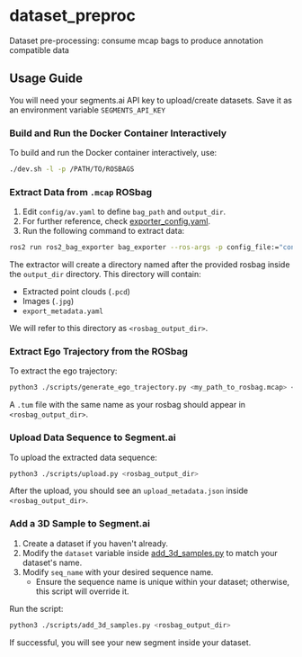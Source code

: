 # dataset_preproc

Dataset pre-processing: consume mcap bags to produce annotation compatible data

## Usage Guide

You will need your segments.ai API key to upload/create datasets. Save it as an environment variable `SEGMENTS_API_KEY`

### Build and Run the Docker Container Interactively

To build and run the Docker container interactively, use:

```bash
./dev.sh -l -p /PATH/TO/ROSBAGS
```

### Extract Data from `.mcap` ROSbag

1. Edit `config/av.yaml` to define `bag_path` and `output_dir`.
2. For further reference, check [exporter_config.yaml](https://github.com/ipab-rad/ros2_bag_exporter/blob/main/config/exporter_config.yaml).
3. Run the following command to extract data:

```bash
ros2 run ros2_bag_exporter bag_exporter --ros-args -p config_file:="config/av.yaml"
```

The extractor will create a directory named after the provided rosbag inside the `output_dir` directory. This directory will contain:
- Extracted point clouds (`.pcd`)
- Images (`.jpg`)
- `export_metadata.yaml`

We will refer to this directory as `<rosbag_output_dir>`.

### Extract Ego Trajectory from the ROSbag

To extract the ego trajectory:

```bash
python3 ./scripts/generate_ego_trajectory.py <my_path_to_rosbag.mcap> <rosbag_output_dir>
```

A `.tum` file with the same name as your rosbag should appear in `<rosbag_output_dir>`.

### Upload Data Sequence to Segment.ai

To upload the extracted data sequence:

```bash
python3 ./scripts/upload.py <rosbag_output_dir>
```

After the upload, you should see an `upload_metadata.json` inside `<rosbag_output_dir>`.

### Add a 3D Sample to Segment.ai

1. Create a dataset if you haven't already.
2. Modify the `dataset` variable inside [add_3d_samples.py](./scripts/add_3d_samples.py) to match your dataset's name.
3. Modify `seq_name` with your desired sequence name.
   - Ensure the sequence name is unique within your dataset; otherwise, this script will override it.

Run the script:

```bash
python3 ./scripts/add_3d_samples.py <rosbag_output_dir>
```

If successful, you will see your new segment inside your dataset.
